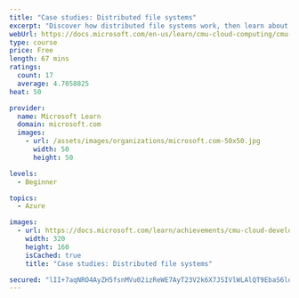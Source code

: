 ```yaml
---
title: "Case studies: Distributed file systems"
excerpt: "Discover how distributed file systems work, then learn about Hadoop and Ceph."
webUrl: https://docs.microsoft.com/en-us/learn/cmu-cloud-computing/cmu-case-study-distributed-file-systems/
type: course
price: Free
length: 67 mins
ratings:
  count: 17
  average: 4.7058825
heat: 50

provider:
  name: Microsoft Learn
  domain: microsoft.com
  images:
    - url: /assets/images/organizations/microsoft.com-50x50.jpg
      width: 50
      height: 50

levels:
  - Beginner

topics:
  - Azure

images:
  - url: https://docs.microsoft.com/learn/achievements/cmu-cloud-developer/case-studies-distributed-file-systems-social.png
    width: 320
    height: 160
    isCached: true
    title: "Case studies: Distributed file systems"

secured: "lII+7aqNRO4AyZH5fsnMVu02izReWE7AyT23V2k6X7JSIVlWLAlQT9EbaS6loWf91Lc9xjto7NRanupbXY22UufUbYEcLkneZtfi5M/L12mLrxMMIYdU9eiSbv7jGeQW8qCLOxCJE/b0QoGqcc47TtQ2ilAewsl7df4hEpPnDpzjKS2C0me5oTjxY7PgAGnGoFo96sJ5vla7W280UEDE+pcin6PlyJw8hoABwKHvdh5Eq5fyH3ThDYUOgaPgXNt458pCZ7rWNTMyVbqjCu14H2NN5sow1TOXqx2aCxE/o6Cs+VHdwHi6lMzKKEVqH/xB75+XEu21WbQ7FYZv2tiSpHS92LNw+4SssEHPVkhO0FfptslGMXFwfTqpq2cLTEkVCeq+jMy4kTt6/FYHanSQ9Q==;yuhnObf7s4X/jYCfftLjPQ=="
---
```


